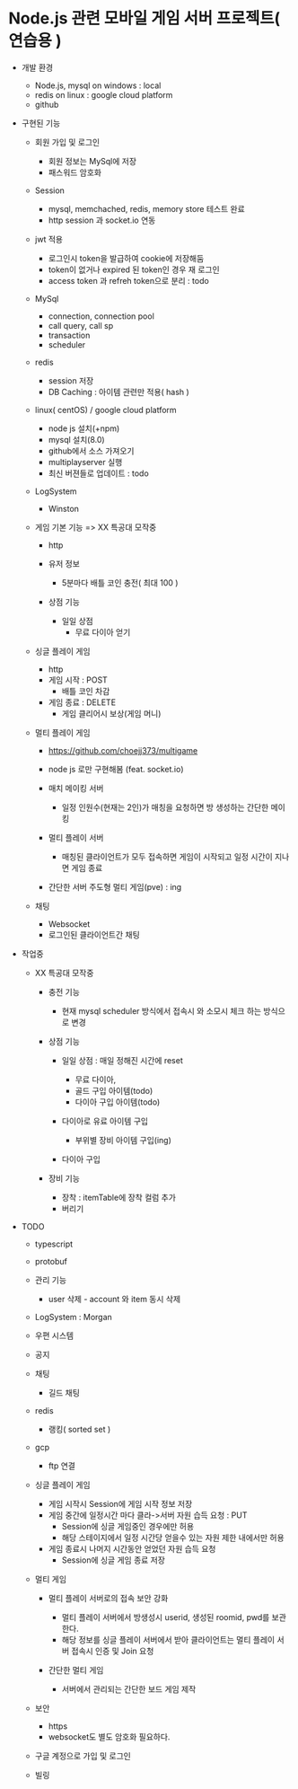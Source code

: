 # Node.js 관련 모바일 게임 서버 프로젝트( 연습용 )
+ 개발 환경
    + Node.js, mysql    on windows : local
    + redis             on linux : google cloud platform
    + github

+ 구현된 기능
    + 회원 가입 및 로그인 
        + 회원 정보는 MySql에 저장 
        + 패스워드 암호화

    + Session
        + mysql, memchached, redis, memory store 테스트 완료
        + http session 과 socket.io 연동
        
    + jwt 적용
        + 로그인시 token을 발급하여 cookie에 저장해둠
        + token이 없거나 expired 된 token인 경우 재 로그인
        + access token 과 refreh token으로 분리 : todo
    
    + MySql
        + connection, connection pool 
        + call query, call sp
        + transaction
        + scheduler
            
    + redis
        + session 저장
        + DB Caching : 아이템 관련만 적용( hash )
    
    + linux( centOS) / google cloud platform
        - node js 설치(+npm)
        - mysql 설치(8.0)
        - github에서 소스 가져오기
        - multiplayserver 실행
        - 최신 버젼들로 업데이트 : todo

    + LogSystem 
        + Winston

    + 게임 기본 기능 => XX 특공대 모작중
        + http
        + 유저 정보
            + 5분마다 배틀 코인 충전( 최대 100 )

        + 상점 기능
            + 일일 상점 
                + 무료 다이아 얻기

    + 싱글 플레이 게임
        + http
        + 게임 시작 : POST
            + 배틀 코인 차감
        + 게임 종료 : DELETE
            + 게임 클리어시 보상(게임 머니)


    + 멀티 플레이 게임
        + https://github.com/choejj373/multigame
        + node js 로만 구현해봄 (feat. socket.io)
        + 매치 메이킹 서버
            + 일정 인원수(현재는 2인)가 매칭을 요청하면 방 생성하는 간단한 메이킹
        + 멀티 플레이 서버 
            + 매칭된 클라이언트가 모두 접속하면 게임이 시작되고 일정 시간이 지나면 게임 종료
        
        + 간단한 서버 주도형 멀티 게임(pve) : ing

    + 채팅 
        + Websocket
        + 로그인된 클라이언트간 채팅


+ 작업중

    + XX 특공대 모작중
        + 충전 기능
            + 현재 mysql scheduler 방식에서 접속시 와 소모시 체크 하는 방식으로 변경
            
        + 상점 기능
            + 일일 상점 : 매일 정해진 시간에 reset
                + 무료 다이아,
                + 골드 구입 아이템(todo)
                + 다이아 구입 아이템(todo)

            + 다이아로 유료 아이템 구입
                + 부위별 장비 아이템 구입(ing)

            + 다이아 구입

        + 장비 기능
            + 장착 : itemTable에 장착 컬럼 추가
            + 버리기

+ TODO
    + typescript
    + protobuf
    + 관리 기능
        + user 삭제 - account 와 item 동시 삭제 
    + LogSystem : Morgan
    + 우편 시스템 
    + 공지
    + 채팅  
        + 길드 채팅 
    + redis
        + 랭킹( sorted set )
    + gcp
        + ftp 연결

    + 싱글 플레이 게임
        + 게임 시작시 Session에 게임 시작 정보 저장
        + 게임 중간에 일정시간 마다 클라->서버 자원 습득 요청 : PUT
            + Session에 싱글 게임중인 경우에만 허용
            + 해당 스테이지에서 일정 시간당 얻을수 있는 자원 제한 내에서만 허용
        + 게임 종료시 나머지 시간동안 얻었던 자원 습득 요청
            + Session에 싱글 게임 종료 저장

    + 멀티 게임 
        + 멀티 플레이 서버로의 접속 보안 강화
            + 멀티 플레이 서버에서 방생성시 userid, 생성된 roomid, pwd를 보관한다.
            + 해당 정보를 싱글 플레이 서버에서 받아 클라이언트는 멀티 플레이 서버 접속시 인증 및 Join 요청
            
        + 간단한 멀티 게임
            + 서버에서 관리되는 간단한 보드 게임 제작

    + 보안
        + https
        + websocket도 별도 암호화 필요하다.
        
    + 구글 계정으로 가입 및 로그인

    + 빌링
